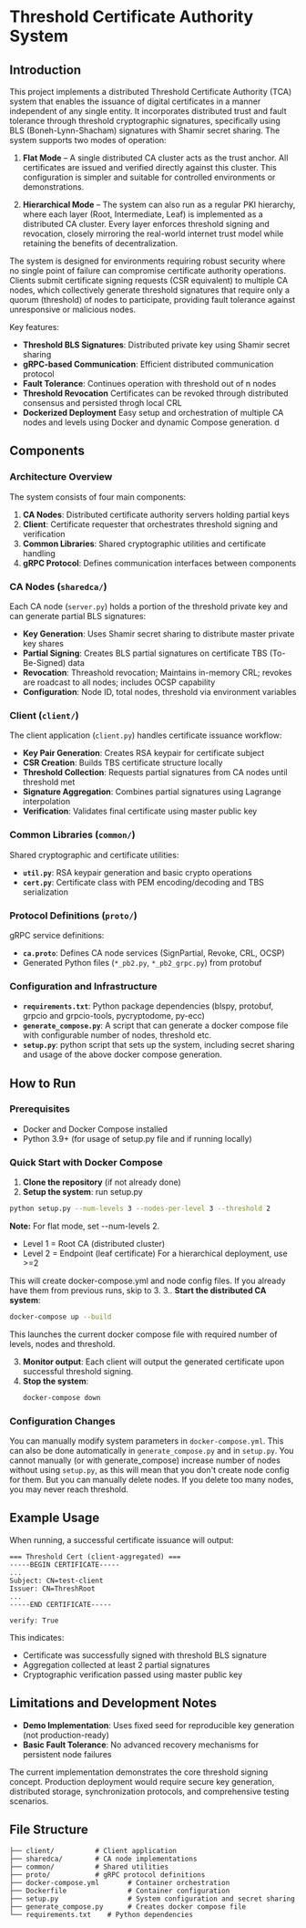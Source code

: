 # Threshold Certificate Authority System

## Introduction

This project implements a distributed Threshold Certificate Authority (TCA) system that enables the issuance of digital certificates in a manner independent of any single entity. It incorporates distributed trust and fault tolerance through threshold cryptographic signatures, specifically using BLS (Boneh-Lynn-Shacham) signatures with Shamir secret sharing.
The system supports two modes of operation:

1. **Flat Mode** – A single distributed CA cluster acts as the trust anchor. All certificates are issued and verified directly against this cluster. This configuration is simpler and suitable for controlled environments or demonstrations.

2. **Hierarchical Mode** – The system can also run as a regular PKI hierarchy, where each layer (Root, Intermediate, Leaf) is implemented as a distributed CA cluster. Every layer enforces threshold signing and revocation, closely mirroring the real-world internet trust model while retaining the benefits of decentralization.

The system is designed for environments requiring robust security where no single point of failure can compromise certificate authority operations. Clients submit certificate signing requests (CSR equivalent) to multiple CA nodes, which collectively generate threshold signatures that require only a quorum (threshold) of nodes to participate, providing fault tolerance against unresponsive or malicious nodes.

Key features:
- **Threshold BLS Signatures**: Distributed private key using Shamir secret sharing
- **gRPC-based Communication**: Efficient distributed communication protocol
- **Fault Tolerance**: Continues operation with threshold out of n nodes
- **Threshold Revocation** Certificates can be revoked through distributed consensus and persisted throgh local CRL
- **Dockerized Deployment** Easy setup and orchestration of multiple CA nodes and levels using Docker and dynamic Compose generation.
d
## Components

### Architecture Overview
The system consists of four main components:
1. **CA Nodes**: Distributed certificate authority servers holding partial keys
2. **Client**: Certificate requester that orchestrates threshold signing and verification
3. **Common Libraries**: Shared cryptographic utilities and certificate handling
4. **gRPC Protocol**: Defines communication interfaces between components

### CA Nodes (`sharedca/`)
Each CA node (`server.py`) holds a portion of the threshold private key and can generate partial BLS signatures:
- **Key Generation**: Uses Shamir secret sharing to distribute master private key shares
- **Partial Signing**: Creates BLS partial signatures on certificate TBS (To-Be-Signed) data
- **Revocation**: Threashold revocation; Maintains in-memory CRL; revokes are roadcast to all nodes; includes OCSP capability
- **Configuration**: Node ID, total nodes, threshold via environment variables

### Client (`client/`)
The client application (`client.py`) handles certificate issuance workflow:
- **Key Pair Generation**: Creates RSA keypair for certificate subject
- **CSR Creation**: Builds TBS certificate structure locally
- **Threshold Collection**: Requests partial signatures from CA nodes until threshold met
- **Signature Aggregation**: Combines partial signatures using Lagrange interpolation
- **Verification**: Validates final certificate using master public key

### Common Libraries (`common/`)
Shared cryptographic and certificate utilities:
- **`util.py`**: RSA keypair generation and basic crypto operations
- **`cert.py`**: Certificate class with PEM encoding/decoding and TBS serialization

### Protocol Definitions (`proto/`)
gRPC service definitions:
- **`ca.proto`**: Defines CA node services (SignPartial, Revoke, CRL, OCSP)
- Generated Python files (`*_pb2.py`, `*_pb2_grpc.py`) from protobuf

### Configuration and Infrastructure
- **`requirements.txt`**: Python package dependencies (blspy, protobuf, grpcio and grpcio-tools, pycryptodome, py-ecc)
- **`generate_compose.py`**: A script that can generate a docker compose file with configurable number of nodes, threshold etc.
- **`setup.py`**: python script that sets up the system, including secret sharing and usage of the above docker compose generation. 

## How to Run

### Prerequisites
- Docker and Docker Compose installed
- Python 3.9+ (for usage of setup.py file and if running locally)

### Quick Start with Docker Compose
1. **Clone the repository** (if not already done)
2. **Setup the system**: run setup.py
 ```bash 
 python setup.py --num-levels 3 --nodes-per-level 3 --threshold 2
 ```
**Note:** For flat mode, set --num-levels 2.
  - Level 1 = Root CA (distributed cluster)
  - Level 2 = Endpoint (leaf certificate)
    For a hierarchical deployment, use >=2
  
This will create docker-compose.yml and node config files. If you already have them from previous runs, skip to 3.
3.. **Start the distributed CA system**:
   ```bash
   docker-compose up --build
   ```
   This launches the current docker compose file with required number of levels, nodes and threshold.
   
3. **Monitor output**: Each client will output the generated certificate upon successful threshold signing.
4. **Stop the system**:
   ```bash
   docker-compose down
   ```

### Configuration Changes
You can manually modify system parameters in `docker-compose.yml`.
This can also be done automatically in `generate_compose.py` and in `setup.py`. 
You cannot manually (or with generate_compose) increase number of nodes without using `setup.py`, as this will mean that you don't create node config for them. 
But you can manually delete nodes. If you delete too many nodes, you may never reach threshold.

## Example Usage

When running, a successful certificate issuance will output:

```
=== Threshold Cert (client-aggregated) ===
-----BEGIN CERTIFICATE-----
...
Subject: CN=test-client
Issuer: CN=ThreshRoot
...
-----END CERTIFICATE-----

verify: True
```

This indicates:
- Certificate was successfully signed with threshold BLS signature
- Aggregation collected at least 2 partial signatures
- Cryptographic verification passed using master public key

## Limitations and Development Notes

- **Demo Implementation**: Uses fixed seed for reproducible key generation (not production-ready)
- **Basic Fault Tolerance**: No advanced recovery mechanisms for persistent node failures

The current implementation demonstrates the core threshold signing concept. Production deployment would require secure key generation, distributed storage, synchronization protocols, and comprehensive testing scenarios.

## File Structure
```
├── client/          # Client application
├── sharedca/        # CA node implementations
├── common/          # Shared utilities
├── proto/           # gRPC protocol definitions
├── docker-compose.yml       # Container orchestration
├── Dockerfile               # Container configuration
├── setup.py                 # System configuration and secret sharing
├── generate_compose.py      # Creates docker compose file 
└── requirements.txt    # Python dependencies
